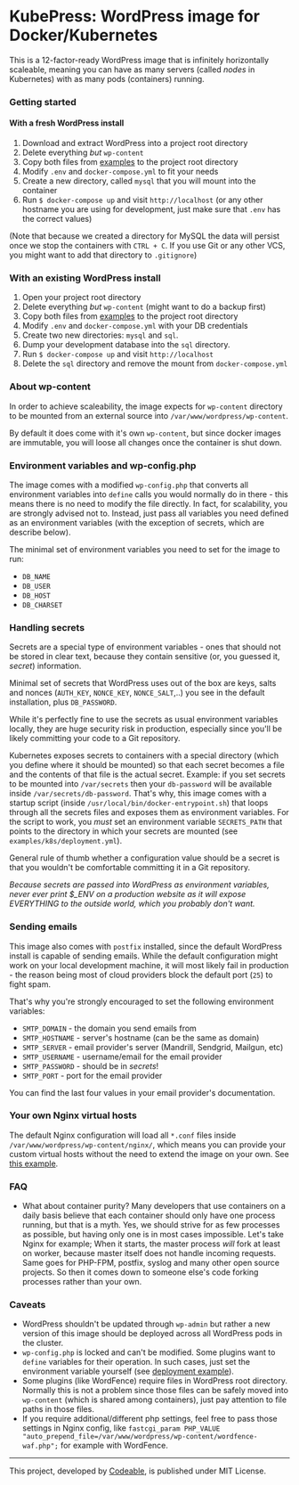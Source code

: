 # KubePress: WordPress image for Docker/Kubernetes

This is a 12-factor-ready WordPress image that is infinitely horizontally scaleable, meaning you can have as many servers (called _nodes_ in Kubernetes) with as many pods (containers) running.

### Getting started

#### With a fresh WordPress install

1. Download and extract WordPress into a project root directory
2. Delete everything _but_ `wp-content`
3. Copy both files from [examples](examples) to the project root directory
4. Modify `.env` and `docker-compose.yml` to fit your needs
5. Create a new directory, called `mysql` that you will mount into the container
6. Run `$ docker-compose up` and visit `http://localhost` (or any other hostname you are using for development, just make sure that `.env` has the correct values)

(Note that because we created a directory for MySQL the data will persist once we stop the containers with `CTRL + C`. If you use Git or any other VCS, you might want to add that directory to `.gitignore`)

### With an existing WordPress install

1. Open your project root directory
2. Delete everything _but_ `wp-content` (might want to do a backup first)
3. Copy both files from [examples](examples) to the project root directory
4. Modify `.env` and `docker-compose.yml` with your DB credentials
5. Create two new directories: `mysql` and `sql`.
6. Dump your development database into the `sql` directory.
7. Run `$ docker-compose up` and visit `http://localhost`
8. Delete the `sql` directory and remove the mount from `docker-compose.yml`

### About wp-content

In order to achieve scaleability, the image expects for `wp-content` directory to be mounted from an external source into `/var/www/wordpress/wp-content`.

By default it does come with it's own `wp-content`, but since docker images are immutable, you will loose all changes once the container is shut down.

### Environment variables and wp-config.php

The image comes with a modified `wp-config.php` that converts all environment variables into `define` calls you would normally do in there - this means there is no need to modify the file directly. In fact, for scalability, you are strongly advised not to. Instead, just pass all variables you need defined as an environment variables (with the exception of secrets, which are describe below).

The minimal set of environment variables you need to set for the image to run:
 - `DB_NAME`
 - `DB_USER`
 - `DB_HOST`
 - `DB_CHARSET`

### Handling secrets

Secrets are a special type of environment variables - ones that should not be stored in clear text, because they contain sensitive (or, you guessed it, _secret_) information.

Minimal set of secrets that WordPress uses out of the box are keys, salts and nonces (`AUTH_KEY`, `NONCE_KEY`, `NONCE_SALT`,..) you see in the default installation, plus `DB_PASSWORD`.

While it's perfectly fine to use the secrets as usual environment variables locally, they are huge security risk in production, especially since you'll be likely committing your code to a Git repository.

Kubernetes exposes secrets to containers with a special directory (which you define where it should be mounted) so that each secret becomes a file and the contents of that file is the actual secret. Example: if you set secrets to be mounted into `/var/secrets` then your `db-password` will be available inside `/var/secrets/db-password`.
That's why, this image comes with a startup script (inside `/usr/local/bin/docker-entrypoint.sh`) that loops through all the secrets files and exposes them as environment variables. For the script to work, you *must* set an environment variable `SECRETS_PATH` that points to the directory in which your secrets are mounted (see `examples/k8s/deployment.yml`).

General rule of thumb whether a configuration value should be a secret is that you wouldn't be comfortable committing it in a Git repository.

*Because secrets are passed into WordPress as environment variables, never ever print $_ENV on a production website as it will expose EVERYTHING to the outside world, which you probably don't want.*

### Sending emails

This image also comes with `postfix` installed, since the default WordPress install is capable of sending emails. While the default configuration might work on your local development machine, it will most likely fail in production - the reason being most of cloud providers block the default port (`25`) to fight spam.

That's why you're strongly encouraged to set the following environment variables:

- `SMTP_DOMAIN` - the domain you send emails from
- `SMTP_HOSTNAME` - server's hostname (can be the same as domain)
- `SMTP_SERVER` - email provider's server (Mandrill, Sendgrid, Mailgun, etc)
- `SMTP_USERNAME` - username/email for the email provider
- `SMTP_PASSWORD` - should be in _secrets_!
- `SMTP_PORT` - port for the email provider

You can find the last four values in your email provider's documentation.

### Your own Nginx virtual hosts

The default Nginx configuration will load all `*.conf` files inside `/var/www/wordpress/wp-content/nginx/`, which means you can provide your custom virtual hosts without the need to extend the image on your own. See [this example](examples/nginx.conf).

### FAQ
- What about container purity?
Many developers that use containers on a daily basis believe that each container should only have one process running, but that is a myth. Yes, we should strive for as few processes as possible, but having only one is in most cases impossible. Let's take Nginx for example; When it starts, the master process _will_ fork at least on worker, because master itself does not handle incoming requests. Same goes for PHP-FPM, postfix, syslog and many other open source projects. So then it comes down to someone else's code forking processes rather than your own.

### Caveats
- WordPress shouldn't be updated through `wp-admin` but rather a new version of this image should be deployed across all WordPress pods in the cluster.
- `wp-config.php` is locked and can't be modified. Some plugins want to `define` variables for their operation. In such cases, just set the environment variable yourself (see [deployment example](examples/k8s/deployment.yml`)).
- Some plugins (like WordFence) require files in WordPress root directory. Normally this is not a problem since those files can be safely moved into `wp-content` (which is shared among containers), just pay attention to file paths in those files.
- If you require additional/different php settings, feel free to pass those settings in Nginx config, like `fastcgi_param PHP_VALUE "auto_prepend_file=/var/www/wordpress/wp-content/wordfence-waf.php";` for example with WordFence.

---
This project, developed by [Codeable](https://codeable.io), is published under MIT License.
